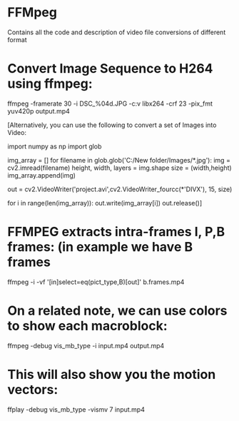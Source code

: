 # FFMpeg
Contains all the code and description of video file conversions of different format

Convert Image Sequence to H264 using ffmpeg:
=====================================================================================
ffmpeg -framerate 30 -i DSC_%04d.JPG -c:v libx264 -crf 23 -pix_fmt yuv420p output.mp4

[Alternatively, you can use the following to convert a set of Images into Video:

import numpy as np
import glob
 
img_array = []
for filename in glob.glob('C:/New folder/Images/*.jpg'):
    img = cv2.imread(filename)
    height, width, layers = img.shape
    size = (width,height)
    img_array.append(img)
 
 
out = cv2.VideoWriter('project.avi',cv2.VideoWriter_fourcc(*'DIVX'), 15, size)
 
for i in range(len(img_array)):
    out.write(img_array[i])
out.release()]

FFMPEG extracts intra-frames I, P,B frames: (in example we have B frames
===========================================================================
ffmpeg -i <inputfile> -vf '[in]select=eq(pict_type\,B)[out]' b.frames.mp4

On a related note, we can use colors to show each macroblock:
============================================================================
ffmpeg -debug vis_mb_type -i input.mp4 output.mp4

This will also show you the motion vectors:
===========================================================================
ffplay -debug vis_mb_type -vismv 7 input.mp4


